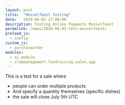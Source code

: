 ```yaml
---
layout: post
title:  "Mosselfeest Testing"
date:   2020-06-02 17:00:00
description: Testing Online Payments Mosselfeest
permalink: /news/2020-06-02-test-mosselfeest/
preload_js:
  - config
custom_js:
  - purchaseorder
modules:
  - ai.module
  - clubmanagement.fundraising.sales.app
---
```


This is a test for a sale where
- people can order multiple products
- And specify a quantity themselves (specific dishes)
- the sale will close July 5th UTC

<clubmgmt-purchase-order-wizard saleid="3a8c5ca3-617f-4080-bb7d-2beabdfd7859"></clubmgmt-purchase-order-wizard>

<div data-saleid="3a8c5ca3-617f-4080-bb7d-2beabdfd7859"  data-title="Plaats je bestelling" data-buttontext="Bestellen"  data-nexttext="Nog een bestelling plaatsen" data-optional="email"></div>
